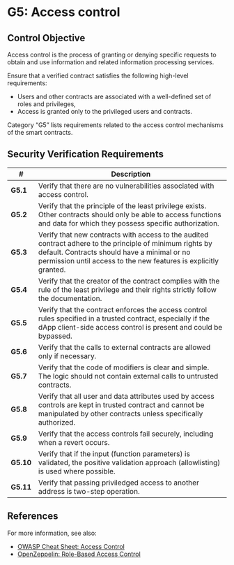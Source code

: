 # G5: Access control

## Control Objective

Access control is the process of granting or denying specific requests to obtain and use information and related information processing services.

Ensure that a verified contract satisfies the following high-level requirements:
* Users and other contracts are associated with a well-defined set of roles and privileges,
* Access is granted only to the privileged users and contracts.

Category “G5” lists requirements related to the access control mechanisms of the smart contracts.

## Security Verification Requirements

| # | Description |
| --- | --- |
| **G5.1** | Verify that there are no vulnerabilities associated with access control. | 
| **G5.2** | Verify that the principle of the least privilege exists. Other contracts should only be able to access functions and data for which they possess specific authorization. | 
| **G5.3** | Verify that new contracts with access to the audited contract adhere to the principle of minimum rights by default. Contracts should have a minimal or no permission until access to the new features is explicitly granted. | 
| **G5.4** | Verify that the creator of the contract complies with the rule of the least privilege and their rights strictly follow the documentation. |
| **G5.5** | Verify that the contract enforces the access control rules specified in a trusted contract, especially if the dApp client-side access control is present and could be bypassed. | 
| **G5.6** | Verify that the calls to external contracts are allowed only if necessary. | 
| **G5.7** | Verify that the code of modifiers is clear and simple. The logic should not contain external calls to untrusted contracts. | 
| **G5.8** | Verify that all user and data attributes used by access controls are kept in trusted contract and cannot be manipulated by other contracts unless specifically authorized. | 
| **G5.9** | Verify that the access controls fail securely, including when a revert occurs. | 
| **G5.10** | Verify that if the input (function parameters) is validated, the positive validation approach (allowlisting) is used where possible. | 
| **G5.11** | Verify that passing priviledged access to another address is two-step operation. |

## References

For more information, see also:

* [OWASP Cheat Sheet: Access Control](https://github.com/OWASP/CheatSheetSeries/blob/master/cheatsheets/Access_Control_Cheat_Sheet.md)
* [OpenZeppelin: Role-Based Access Control](https://github.com/OpenZeppelin/openzeppelin-solidity/blob/852e11c2dbb19a4000decacf1840f5e4c29c5543/docs/access-control.md#role-based-access-control)
